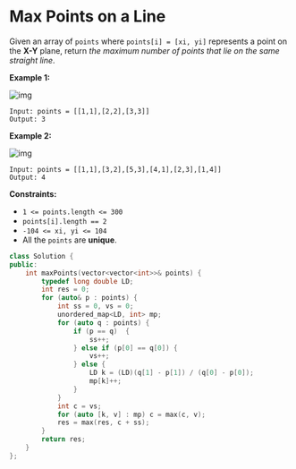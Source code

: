 # Max Points on a Line

Given an array of `points` where `points[i] = [xi, yi]` represents a point on the **X-Y** plane, return *the maximum number of points that lie on the same straight line*.

 

**Example 1:**

![img](https://assets.leetcode.com/uploads/2021/02/25/plane1.jpg)

```
Input: points = [[1,1],[2,2],[3,3]]
Output: 3
```

**Example 2:**

![img](https://assets.leetcode.com/uploads/2021/02/25/plane2.jpg)

```
Input: points = [[1,1],[3,2],[5,3],[4,1],[2,3],[1,4]]
Output: 4
```

 

**Constraints:**

- `1 <= points.length <= 300`
- `points[i].length == 2`
- `-104 <= xi, yi <= 104`
- All the `points` are **unique**.

```c++
class Solution {
public:
    int maxPoints(vector<vector<int>>& points) {
        typedef long double LD;
        int res = 0;
        for (auto& p : points) {
            int ss = 0, vs = 0;
            unordered_map<LD, int> mp;
            for (auto q : points) {
                if (p == q)  {
                    ss++;
                } else if (p[0] == q[0]) {
                    vs++;
                } else {
                    LD k = (LD)(q[1] - p[1]) / (q[0] - p[0]);
                    mp[k]++;
                }
            }
            int c = vs;
            for (auto [k, v] : mp) c = max(c, v);
            res = max(res, c + ss);
        }
        return res;
    }
};
```

